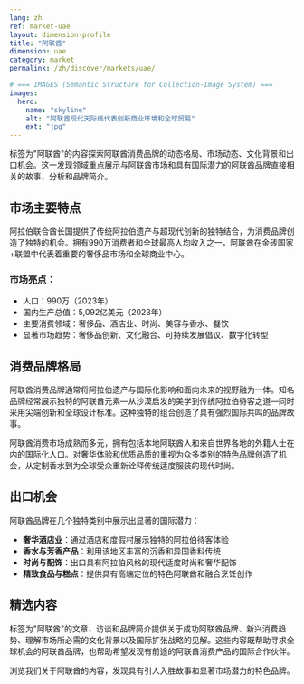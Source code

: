 ```yaml
---
lang: zh
ref: market-uae
layout: dimension-profile
title: "阿联酋"
dimension: uae
category: market
permalink: /zh/discover/markets/uae/

# === IMAGES (Semantic Structure for Collection-Image System) ===
images:
  hero:
    name: "skyline"
    alt: "阿联酋现代天际线代表创新商业环境和全球贸易"
    ext: "jpg"
---
```


标签为"阿联酋"的内容探索阿联酋消费品牌的动态格局、市场动态、文化背景和出口机会。这一发现领域重点展示与阿联酋市场和具有国际潜力的阿联酋品牌直接相关的故事、分析和品牌简介。

## 市场主要特点

阿拉伯联合酋长国提供了传统阿拉伯遗产与超现代创新的独特结合，为消费品牌创造了独特的机会。拥有990万消费者和全球最高人均收入之一，阿联酋在金砖国家+联盟中代表着重要的奢侈品市场和全球商业中心。

### 市场亮点：
- 人口：990万（2023年）
- 国内生产总值：5,092亿美元（2023年）
- 主要消费领域：奢侈品、酒店业、时尚、美容与香水、餐饮
- 显著市场趋势：奢侈品创新、文化融合、可持续发展倡议、数字化转型

## 消费品牌格局

阿联酋消费品牌通常将阿拉伯遗产与国际化影响和面向未来的视野融为一体。知名品牌经常展示独特的阿联酋元素—从沙漠启发的美学到传统阿拉伯待客之道—同时采用尖端创新和全球设计标准。这种独特的组合创造了具有强烈国际共鸣的品牌故事。

阿联酋消费市场成熟而多元，拥有包括本地阿联酋人和来自世界各地的外籍人士在内的国际化人口。对奢华体验和优质品质的重视为众多类别的特色品牌创造了机会，从定制香水到为全球受众重新诠释传统适度服装的现代时尚。

## 出口机会

阿联酋品牌在几个独特类别中展示出显著的国际潜力：

- **奢华酒店业**：通过酒店和度假村展示独特的阿拉伯待客体验
- **香水与芳香产品**：利用该地区丰富的沉香和异国香料传统
- **时尚与配饰**：出口具有阿拉伯风格的现代适度时尚和奢华配饰
- **精致食品与糕点**：提供具有高端定位的特色阿联酋和融合烹饪创作

## 精选内容

标签为"阿联酋"的文章、访谈和品牌简介提供关于成功阿联酋品牌、新兴消费趋势、理解市场所必需的文化背景以及国际扩张战略的见解。这些内容既帮助寻求全球机会的阿联酋品牌，也帮助希望发现有前途的阿联酋消费产品的国际合作伙伴。

浏览我们关于阿联酋的内容，发现具有引人入胜故事和显著市场潜力的特色品牌。
